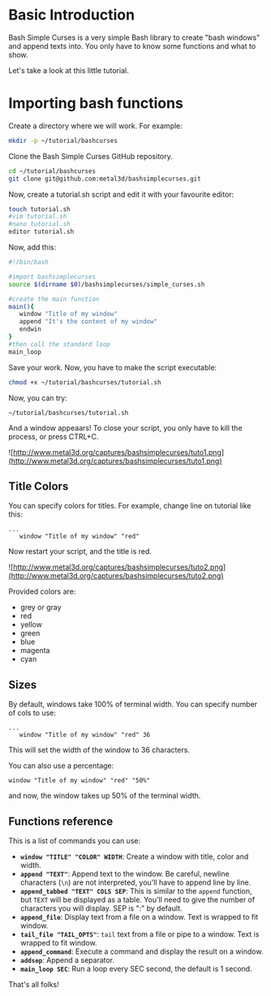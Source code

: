 # Basic Introduction #

Bash Simple Curses is a very simple Bash library to create "bash windows" and append texts into.
You only have to know some functions and what to show.

Let's take a look at this little tutorial.

# Importing bash functions #

Create a directory where we will work. For example:

```bash
mkdir -p ~/tutorial/bashcurses
```

Clone the Bash Simple Curses GitHub repository.

```bash
cd ~/tutorial/bashcurses
git clone git@github.com:metal3d/bashsimplecurses.git
```

Now, create a tutorial.sh script and edit it with your favourite editor:

```bash
touch tutorial.sh
#vim tutorial.sh
#nano tutorial.sh
editor tutorial.sh
```

Now, add this:

```bash
#!/bin/bash

#import bashsimplecurses
source $(dirname $0)/bashsimplecurses/simple_curses.sh

#create the main function
main(){
   window "Title of my window"
   append "It's the content of my window"
   endwin
}
#then call the standard loop
main_loop
```

Save your work. Now, you have to make the script executable:

```bash
chmod +x ~/tutorial/bashcurses/tutorial.sh
```

Now, you can try:
```
~/tutorial/bashcurses/tutorial.sh
```

And a window appeaars! To close your script, you only have to kill the process, or press CTRL+C.

![http://www.metal3d.org/captures/bashsimplecurses/tuto1.png](http://www.metal3d.org/captures/bashsimplecurses/tuto1.png)

## Title Colors ##

You can specify colors for titles. For example, change line on tutorial like this:

```
...
   window "Title of my window" "red"
```

Now restart your script, and the title is red.

![http://www.metal3d.org/captures/bashsimplecurses/tuto2.png](http://www.metal3d.org/captures/bashsimplecurses/tuto2.png)

Provided colors are:

* grey or gray
* red
* yellow
* green
* blue
* magenta
* cyan


## Sizes ##

By default, windows take 100% of terminal width. You can specify number of cols to use:

```
...
   window "Title of my window" "red" 36
```

This will set the width of the window to 36 characters.

You can also use a percentage:

```
window "Title of my window" "red" "50%"
```

and now, the window takes up 50% of the terminal width.

## Functions reference ##

This is a list of commands you can use:

  * **`window "TITLE" "COLOR" WIDTH`**: Create a window with title, color and width.
  * **`append "TEXT"`**: Append text to the window. Be careful, newline characters (`\n`) are not interpreted, you'll have to append line by line.
  * **`append_tabbed "TEXT" COLS SEP`**: This is similar to the `append` function, but `TEXT` will be displayed as a table. You'll need to give the number of characters you will display. SEP is ":" by default.
  * **`append_file`**: Display text from a file on a window. Text is wrapped to fit window.
  * **`tail_file "TAIL_OPTS"`**: `tail` text from a file or pipe to a window. Text is wrapped to fit window.
  * **`append_command`**: Execute a command and display the result on a window.
  * **`addsep`**: Append a separator.
  * **`main_loop SEC`**: Run a loop every SEC second, the default is 1 second.

That's all folks!
